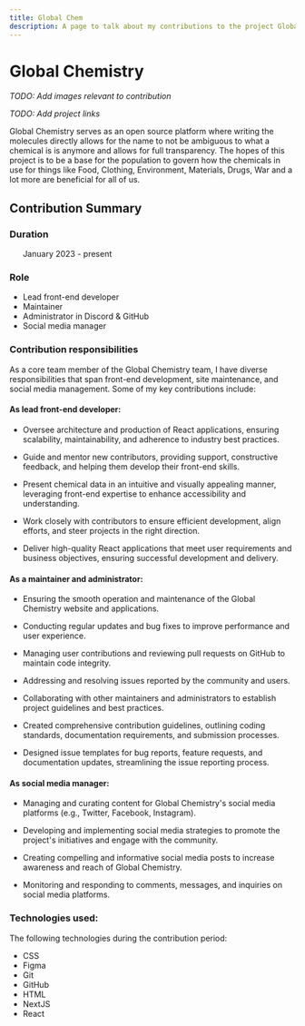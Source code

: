 ```yaml
---
title: Global Chem
description: A page to talk about my contributions to the project Global Chem.
---
```


# Global Chemistry

*TODO: Add images relevant to contribution*

*TODO: Add project links*

Global Chemistry serves as an open source platform where writing the molecules directly allows for the name to not be ambiguous to what a chemical is is anymore and allows for full transparency. The hopes of this project is to be a base for the population to govern how the chemicals in use for things like Food, Clothing, Environment, Materials, Drugs, War and a lot more are beneficial for all of us.

## Contribution Summary

### Duration
&nbsp;&nbsp;&nbsp;&nbsp;&nbsp;&nbsp;January 2023 - present

### Role
* Lead front-end developer
* Maintainer
* Administrator in Discord & GitHub
* Social media manager

### Contribution responsibilities
As a core team member of the Global Chemistry team, I have diverse responsibilities that span front-end development, site maintenance, and social media management. Some of my key contributions include:

#### As lead front-end developer:

* Oversee architecture and production of React applications, ensuring scalability, maintainability, and adherence to industry best practices.

* Guide and mentor new contributors, providing support, constructive feedback, and helping them develop their front-end skills.

* Present chemical data in an intuitive and visually appealing manner, leveraging front-end expertise to enhance accessibility and understanding.

* Work closely with contributors to ensure efficient development, align efforts, and steer projects in the right direction.

* Deliver high-quality React applications that meet user requirements and business objectives, ensuring successful development and delivery.

#### As a maintainer and administrator:

* Ensuring the smooth operation and maintenance of the Global Chemistry website and applications.

* Conducting regular updates and bug fixes to improve performance and user experience.

* Managing user contributions and reviewing pull requests on GitHub to maintain code integrity.

* Addressing and resolving issues reported by the community and users.

* Collaborating with other maintainers and administrators to establish project guidelines and best practices.

* Created comprehensive contribution guidelines, outlining coding standards, documentation requirements, and submission processes.

* Designed issue templates for bug reports, feature requests, and documentation updates, streamlining the issue reporting process.

#### As social media manager:

* Managing and curating content for Global Chemistry's social media platforms (e.g., Twitter, Facebook, Instagram).

* Developing and implementing social media strategies to promote the project's initiatives and engage with the community.

* Creating compelling and informative social media posts to increase awareness and reach of Global Chemistry.

* Monitoring and responding to comments, messages, and inquiries on social media platforms.

### Technologies used:

The following technologies during the contribution period:

* CSS
* Figma
* Git
* GitHub
* HTML
* NextJS
* React